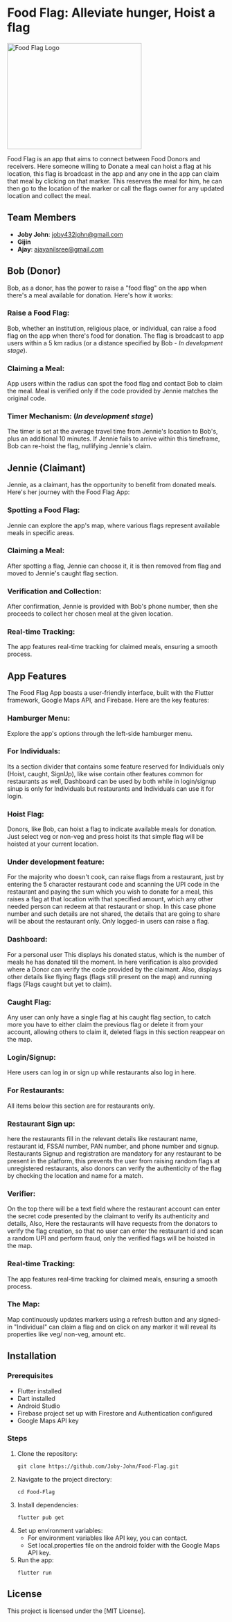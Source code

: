 # Food Flag: Alleviate hunger, Hoist a flag

<div style="display: flex;">

  <img src="https://i.imgur.com/3ouvD7f.png" alt="Food Flag Logo" width="310" height="244">

</div>

Food Flag is an app that aims to connect between Food Donors and receivers. Here someone willing to 
Donate a meal can hoist a flag at his location, this flag is broadcast in the app and any one in the app can
claim that meal by clicking on that marker. This reserves the meal for him, he can then go to the location
of the marker or call the flags owner for any updated location and collect the meal.

## Team Members
- **Joby John**: [joby432john@gmail.com](mailto:joby432john@gmail.com)
- **Gijin**
- **Ajay**: [ajayanilsree@gmail.com](mailto:ajayanilsree@gmail.com)

## Bob (Donor)

Bob, as a donor, has the power to raise a "food flag" on the app when there's a meal available for donation. Here's how it works:

### Raise a Food Flag:

Bob, whether an institution, religious place, or individual, can raise a food flag on the app when there's food for donation.
The flag is broadcast to app users within a 5 km radius (or a distance specified by Bob - *In development stage*).
### Claiming a Meal:

App users within the radius can spot the food flag and contact Bob to claim the meal.
Meal is verified only if the code provided by Jennie matches the original code.
### Timer Mechanism: (*In development stage*)

The timer is set at the average travel time from Jennie's location to Bob's, plus an additional 10 minutes.
If Jennie fails to arrive within this timeframe, Bob can re-hoist the flag, nullifying Jennie's claim.

## Jennie (Claimant)

Jennie, as a claimant, has the opportunity to benefit from donated meals. Here's her journey with the Food Flag App:

### Spotting a Food Flag:

Jennie can explore the app's map, where various flags represent available meals in specific areas.
### Claiming a Meal:

After spotting a flag, Jennie can choose it, it is then removed from flag and moved to Jennie's caught flag section.
### Verification and Collection:

After confirmation, Jennie is provided with Bob's phone number, then she proceeds to collect her chosen meal at the given location.
### Real-time Tracking:

The app features real-time tracking for claimed meals, ensuring a smooth process.

## App Features

The Food Flag App boasts a user-friendly interface, built with the Flutter framework, Google Maps API, and Firebase. Here are the key features:

### Hamburger Menu:

Explore the app's options through the left-side hamburger menu.
### For Individuals:

Its a section divider that contains some feature reserved for Individuals only (Hoist, caught, SignUp), like wise contain other features common for restaurants as well, Dashboard can be used by both while in login/signup sinup is only for Individuals but restaurants and Individuals can use it for login.
### Hoist Flag:

Donors, like Bob, can hoist a flag to indicate available meals for donation. Just select veg or non-veg and press hoist its that simple flag will be hoisted at your current location.
### Under development feature:

For the majority who doesn't cook, can raise flags from a restaurant, just by entering the 5 character restaurant code and scanning the UPI code in the restaurant and paying the sum which you wish to donate for a meal, this raises a flag at that location with that specified amount, which any other needed person can redeem at that restaurant or shop. In this case phone number and such details are not shared, the details that are going to share will be about the restaurant only.
Only logged-in users can raise a flag.
### Dashboard:

For a personal user This displays his donated status, which is the number of meals he has donated till the moment. In here verification is also provided where a Donor can verify the code provided by the claimant. Also, displays other details like flying flags (flags still present on the map) and running flags (Flags caught but yet to claim).
### Caught Flag:

Any user can only have a single flag at his caught flag section, to catch more you have to either claim the previous flag or delete it from your account, allowing others to claim it, deleted flags in this section reappear on the map.
### Login/Signup:

Here users can log in or sign up while restaurants also log in here.
### For Restaurants:

All items below this section are for restaurants only.
### Restaurant Sign up:

here the restaurants fill in the relevant details like restaurant name, restaurant id, FSSAI number, PAN number, and phone number and signup. Restaurants Signup and registration are mandatory for any restaurant to be present in the platform, this prevents the user from raising random flags at unregistered restaurants, also donors can verify the authenticity of the flag by checking the location and name for a match.
### Verifier:

On the top there will be a text field where the restaurant account can enter the secret code presented by the claimant to verify its authenticity and details,
Also, Here the restaurants will have requests from the donators to verify the flag creation, so that no user can enter the restaurant id and scan a random UPI and perform fraud, only the
 verified flags will be hoisted in the map.
### Real-time Tracking:

The app features real-time tracking for claimed meals, ensuring a smooth process.
### The Map:

Map continuously updates markers using a refresh button and any signed-in "Individual" can claim a flag and on click on any marker it will reveal its properties like veg/ non-veg, amount etc.

## Installation

### Prerequisites

- Flutter installed
- Dart installed
- Android Studio
- Firebase project set up with Firestore and Authentication configured
- Google Maps API key

### Steps

1. Clone the repository:
   ```
   git clone https://github.com/Joby-John/Food-Flag.git
   ```
2. Navigate to the project directory:
   ```
   cd Food-Flag
   ```
3. Install dependencies:
   ```
   flutter pub get
   ```
4. Set up environment variables:
   - For environment variables like API key, you can contact.
   - Set local.properties file on the android folder with the Google Maps API key.
5. Run the app:
   ```
   flutter run
   ```

## License

This project is licensed under the [MIT License].
